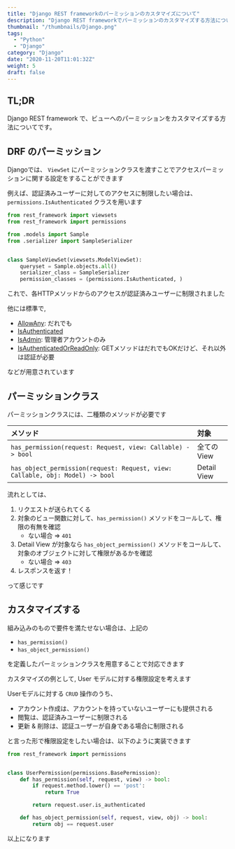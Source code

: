 ```yaml
---
title: "Django REST frameworkのパーミッションのカスタマイズについて"
description: "Django REST frameworkでパーミッションのカスタマイズする方法について紹介します。"
thumbnail: "/thumbnails/Django.png"
tags:
  - "Python"
  - "Django"
category: "Django"
date: "2020-11-20T11:01:32Z"
weight: 5
draft: false
---
```


## TL;DR

Django REST framework で、ビューへのパーミッションをカスタマイズする方法についてです。

## DRF のパーミッション

Djangoでは、 `ViewSet` にパーミッションクラスを渡すことでアクセスパーミッションに関する設定をすることができます

例えば、認証済みユーザーに対してのアクセスに制限したい場合は、`permissions.IsAuthenticated` クラスを用います

``` python:views.py
from rest_framework import viewsets
from rest_framework import permissions

from .models import Sample
from .serializer import SampleSerializer


class SampleViewSet(viewsets.ModelViewSet):
    queryset = Sample.objects.all()
    serializer_class = SampleSerializer
    permission_classes = (permissions.IsAuthenticated, )
```

これで、各HTTPメソッドからのアクセスが認証済みユーザーに制限されました

他には標準で,

- [AllowAny](https://www.django-rest-framework.org/api-guide/permissions/#allowany): だれでも
- [IsAuthenticated](https://www.django-rest-framework.org/api-guide/permissions/#isauthenticated)
- [IsAdmin](https://www.django-rest-framework.org/api-guide/permissions/#isadminuser): 管理者アカウントのみ
- [IsAuthenticatedOrReadOnly](https://www.django-rest-framework.org/api-guide/permissions/#isauthenticatedorreadonly): GETメソッドはだれでもOKだけど、それ以外は認証が必要

などが用意されています

## パーミッションクラス

パーミッションクラスには、二種類のメソッドが必要です

| メソッド                                                                      | 対象        |
| :---------------------------------------------------------------------------- | :---------- |
| `has_permission(request: Request, view: Callable) -> bool`                    | 全てのView  |
| `has_object_permission(request: Request, view: Callable, obj: Model) -> bool` | Detail View |

流れとしては、

1. リクエストが送られてくる
2. 対象のビュー関数に対して、`has_permission()` メソッドをコールして、権限の有無を確認
    - ない場合 => `401`
3. Detail View が対象なら `has_object_permission()` メソッドをコールして、対象のオブジェクトに対して権限があるかを確認
    - ない場合 => `403`
4. レスポンスを返す！

って感じです

## カスタマイズする

組み込みのもので要件を満たせない場合は、上記の

- `has_permission()`
- `has_object_permission()`

を定義したパーミッションクラスを用意することで対応できます

カスタマイズの例として, User モデルに対する権限設定を考えます

Userモデルに対する `CRUD` 操作のうち、

- アカウント作成は、アカウントを持っていないユーザーにも提供される
- 閲覧は、認証済みユーザーに制限される
- 更新 & 削除は、認証ユーザーが自身である場合に制限される

と言った形で権限設定をしたい場合は、以下のように実装できます

``` python
from rest_framework import permissions


class UserPermission(permissions.BasePermission):
    def has_permission(self, request, view) -> bool:
        if request.method.lower() == 'post':
            return True

        return request.user.is_authenticated

    def has_object_permission(self, request, view, obj) -> bool:
        return obj == request.user
```

以上になります
